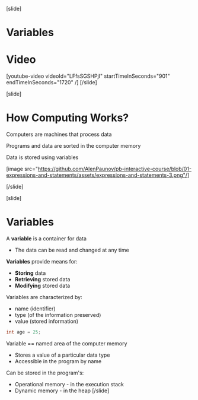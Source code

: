 [slide]
# Variables
# Video

[youtube-video videoId="LFfsSGSHPjI" startTimeInSeconds="901" endTimeInSeconds="‭1720‬" /]
[/slide]

[slide]
# How Computing Works?
Computers are machines that process data

  Programs and data are sorted in the computer memory

  Data is stored using variables

[image src="https://github.com/AlenPaunov/pb-interactive-course/blob/01-expressions-and-statements/assets/expressions-and-statements-3.png"/]

[/slide]

[slide]
# Variables
A **variable** is a container for data
  * The data can be read and changed at any time
  
**Variables** provide means for:
  * **Storing** data
  * **Retrieving** stored data
  * **Modifying** stored data
  
Variables are characterized by:
  * name (identifier)
  * type (of the information preserved)
  * value (stored information)
```csharp
int age = 25;
```
Variable == named area of the computer memory
  * Stores a value of a particular data type
  * Accessible in the program by name
  
Can be stored in the program's:
  * Operational memory - in the execution stack
  * Dynamic memory - in the heap
[/slide]
